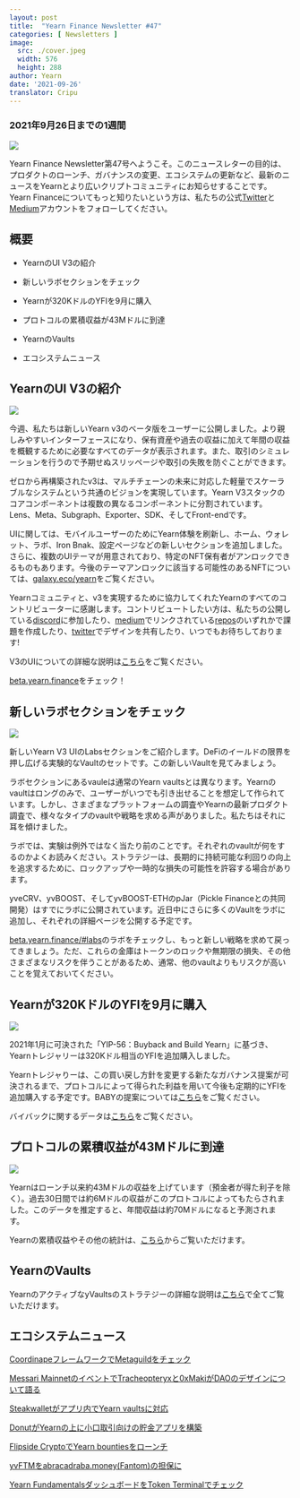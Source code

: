 ```yaml
---
layout: post
title:  "Yearn Finance Newsletter #47"
categories: [ Newsletters ]
image:
  src: ./cover.jpeg
  width: 576
  height: 288
author: Yearn
date: '2021-09-26'
translator: Cripu
---
```



### 2021年9月26日までの1週間

![](/_posts/_newsletters/Yearn-Finance-Newsletter-47/cover.jpeg?w=880&h=440)

Yearn Finance Newsletter第47号へようこそ。このニュースレターの目的は、プロダクトのローンチ、ガバナンスの変更、エコシステムの更新など、最新のニュースをYearnとより広いクリプトコミュニティにお知らせすることです。Yearn Financeについてもっと知りたいという方は、私たちの公式[Twitter](https://twitter.com/iearnfinance)と[Medium](https://medium.com/iearn)アカウントをフォローしてください。

## 概要

-   YearnのUI V3の紹介
    
-   新しいラボセクションをチェック
    
-   Yearnが320KドルのYFIを9月に購入
    
-   プロトコルの累積収益が43Mドルに到達
    
-   YearnのVaults
    
-   エコシステムニュース
    

## YearnのUI V3の紹介

![](/_posts/_newsletters/Yearn-Finance-Newsletter-47/image2.jpg?w=800&h=450)

今週、私たちは新しいYearn v3のベータ版をユーザーに公開しました。より親しみやすいインターフェースになり、保有資産や過去の収益に加えて年間の収益を概観するために必要なすべてのデータが表示されます。また、取引のシミュレーションを行うので予期せぬスリッページや取引の失敗を防ぐことができます。

ゼロから再構築されたv3は、マルチチェーンの未来に対応した軽量でスケーラブルなシステムという共通のビジョンを実現しています。Yearn V3スタックのコアコンポーネントは複数の異なるコンポーネントに分割されています。Lens、Meta、Subgraph、Exporter、SDK、そしてFront-endです。 

UIに関しては、モバイルユーザーのためにYearn体験を刷新し、ホーム、ウォレット、ラボ、Iron Bnak、設定ページなどの新しいセクションを追加しました。さらに、複数のUIテーマが用意されており、特定のNFT保有者がアンロックできるものもあります。今後のテーマアンロックに該当する可能性のあるNFTについては、[galaxy.eco/yearn](https://galaxy.eco/yearn)をご覧ください。

Yearnコミュニティと、v3を実現するために協力してくれたYearnのすべてのコントリビューターに感謝します。コントリビュートしたい方は、私たちの公開している[discord](https://discord.gg/8rF374XkXy)に参加したり、[medium](https://medium.com/iearn/yearn-ui-v3-0-a194355bdb1f)でリンクされている[repos](https://github.com/yearn)のいずれかで課題を作成したり、[twitter](https://twitter.com/iearnfinance)でデザインを共有したり、いつでもお待ちしております!

V3のUIについての詳細な説明は[こちら](https://medium.com/iearn/yearn-ui-v3-0-a194355bdb1f)をご覧ください。

[beta.yearn.finance](https://beta.yearn.finance/)をチェック！

## 新しいラボセクションをチェック

![](/_posts/_newsletters/Yearn-Finance-Newsletter-47/image3.jpg?w=1200&h=820)

新しいYearn V3 UIのLabsセクションをご紹介します。DeFiのイールドの限界を押し広げる実験的なVaultのセットです。この新しいVaultを見てみましょう。

ラボセクションにあるvauleは通常のYearn vaultsとは異なります。Yearnのvaultはロングのみで、ユーザーがいつでも引き出せることを想定して作られています。しかし、さまざまなプラットフォームの調査やYearnの最新プロダクト調査で、様々なタイプのvaultや戦略を求める声がありました。私たちはそれに耳を傾けました。

ラボでは、実験は例外ではなく当たり前のことです。それぞれのvaultが何をするのかよくお読みください。ストラテジーは、長期的に持続可能な利回りの向上を追求するために、ロックアップや一時的な損失の可能性を許容する場合があります。

yveCRV、yvBOOST、そしてyvBOOST-ETHのpJar（Pickle Financeとの共同開発）はすでにラボに公開されています。近日中にさらに多くのVaultをラボに追加し、それぞれの詳細ページを公開する予定です。

[beta.yearn.finance/#labs](https://beta.yearn.finance/#/labs)のラボをチェックし、もっと新しい戦略を求めて戻ってきましょう。ただ、これらの金庫はトークンのロックや無期限の損失、その他さまざまなリスクを伴うことがあるため、通常、他のvaultよりもリスクが高いことを覚えておいてください。

## Yearnが320KドルのYFIを9月に購入

![](/_posts/_newsletters/Yearn-Finance-Newsletter-47/image4.jpg?w=1456&h=805)

2021年1月に可決された「YIP-56：Buyback and Build Yearn」に基づき、Yearnトレジャリーは320Kドル相当のYFIを追加購入しました。

Yearnトレジャりーは、この買い戻し方針を変更する新たなガバナンス提案が可決されるまで、プロトコルによって得られた利益を用いて今後も定期的にYFIを追加購入する予定です。BABYの提案については[こちら](https://snapshot.org/#/yearn/proposal/Qmb6gBzjvgLMazSrQQGVcjutLNdkVyM2Lh6yckMzdoaHWZ)をご覧ください。 

バイバックに関するデータは[こちら](https://www.yfistats.com/financials/YFIBuybacks.html)をご覧ください。

## プロトコルの累積収益が43Mドルに到達

![](/_posts/_newsletters/Yearn-Finance-Newsletter-47/image5.jpg?w=1456&h=827)

Yearnはローンチ以来約43Mドルの収益を上げています（預金者が得た利子を除く）。過去30日間では約6Mドルの収益がこのプロトコルによってもたらされました。このデータを推定すると、年間収益は約70Mドルになると予測されます。 

Yearnの累積収益やその他の統計は、[こちら](https://www.yfistats.com/)からご覧いただけます。

## YearnのVaults

YearnのアクティブなyVaultsのストラテジーの詳細な説明は[こちら](https://medium.com/yearn-state-of-the-vaults/the-vaults-at-yearn-9237905ffed3)で全てご覧いただけます。

## エコシステムニュース

[CoordinapeフレームワークでMetaguildをチェック](https://twitter.com/metaguildcom/status/1440368717888557068)

[Messari MainnetのイベントでTracheopteryxと0xMakiがDAOのデザインについて語る](https://twitter.com/MessariCrypto/status/1440412651457110020)

[Steakwalletがアプリ内でYearn vaultsに対応](https://twitter.com/steakwallet/status/1440734147194994694)

[DonutがYearnの上に小口取引向けの貯金アプリを構築](https://twitter.com/bantg/status/1438680337735987209)

[Flipside CryptoでYearn bountiesをローンチ](https://twitter.com/flipsidecrypto/status/1438613782507446273)

[yvFTMをabracadraba.money(Fantom)の担保に](https://twitter.com/MIM_Spell/status/1441912161001820161?s=20)

[Yearn FundamentalsダッシュボードをToken Terminalでチェック](https://twitter.com/iearnfinance/status/1441179921523507200)
